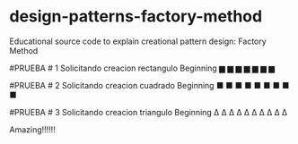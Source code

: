 # design-patterns-factory-method
Educational source code to explain creational pattern design: Factory Method

#PRUEBA # 1
Solicitando creacion rectangulo
Beginning  ▆ ▆ ▆ ▆ ▆ ▆ ▆ 

#PRUEBA # 2 
Solicitando creacion cuadrado
Beginning ■ ■ ■ ■ ■ ■ ■ ■ ■

#PRUEBA # 3
Solicitando creacion triangulo
Beginning Δ Δ Δ Δ Δ Δ Δ Δ Δ Δ 

Amazing!!!!!!